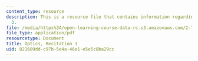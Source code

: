 ```yaml
---
content_type: resource
description: This is a resource file that contains information regarding recitation
  3.
file: /media/https%3A/open-learning-course-data-rc.s3.amazonaws.com/2-71-optics-spring-2014/821609ddc97b5e4a46e1e5e5c8ba29cc_MIT2_71S14_Rec3.pdf
file_type: application/pdf
resourcetype: Document
title: Optics, Recitation 3
uid: 821609dd-c97b-5e4a-46e1-e5e5c8ba29cc
---
```

